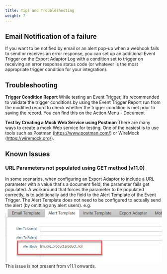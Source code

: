 ```yaml
---
title: Tips and Troubleshooting
weight: 7
---
```

## Email Notification of a failure
If you want to be notified by email or an alert pop-up when a webhook fails to send or receives an error response, you can set up an additional Event Trigger on the Export Adaptor Log with a condition set to trigger on receiving an error response status code (or whatever is the most appropriate trigger condition for your integration).

## Troubleshooting

**Trigger Condition Report**
While testing an Event Trigger, it’s recommended to validate the trigger conditions by using the Event Trigger Report run from the modified record to check whether the trigger condition is met prior to saving the record. You can find this on the Action Menu - Document

**Test by Creating a Mock Web Service using Postman**
There are many ways to create a mock Web service for testing. One of the easiest is to use tools such as Postman (https://www.postman.com/) or WireMock (https://wiremock.org/).

## Known Issues
### URL Parameters not populated using GET method (v11.0)
In some scenarios, when configuring an Export Adaptor to include a URL parameter with a value that's a document field, the parameter fails get populated.
A workaround that forces the parameter to be populated correctly, is to additionally add the field to the Alert Template of the Event Trigger. The Alert Template does not need to be configured to actually send the alert (by omitting any alert users).
e.g.
![](assets/Pasted%20image%2020241024105233.png)
This issue is not present from v11.1 onwards.